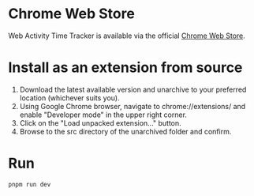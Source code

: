 
# Chrome Web Store

Web Activity Time Tracker is available via the official [Chrome Web Store](https://chrome.google.com/webstore/detail/web-activity-time-tracker/hhfnghjdeddcfegfekjeihfmbjenlomm).

# Install as an extension from source

1. Download the latest available version and unarchive to your preferred location (whichever suits you).
2. Using Google Chrome browser, navigate to chrome://extensions/ and enable "Developer mode" in the upper right corner.
3. Click on the "Load unpacked extension..." button.
4. Browse to the src directory of the unarchived folder and confirm.

# Run

```pnpm run dev```
